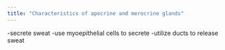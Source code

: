 ```yaml
---
title: "Characteristics of apocrine and merocrine glands"
---
```

-secrete sweat
-use myoepithelial cells to secrete
-utilize ducts to release sweat

